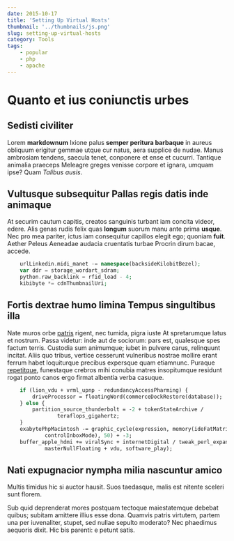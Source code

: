 ```yaml
---
date: 2015-10-17
title: 'Setting Up Virtual Hosts'
thumbnail: '../thumbnails/js.png'
slug: setting-up-virtual-hosts
category: Tools
tags:
    - popular
    - php
    - apache
---
```


# Quanto et ius coniunctis urbes

## Sedisti civiliter

Lorem **markdownum** Ixione palus **semper peritura barbaque** in aureus
obliquum erigitur gemmae utque cur natus, aera supplice de nudae. Manus
ambrosiam tendens, saecula tenet, conponere et ense et cucurri. Tantique
animalia praeceps Meleagre greges venisse corpore et ignara, umquam ipse? Quam
_Talibus ausis_.

## Vultusque subsequitur Pallas regis datis inde animaque

At securim cautum capitis, creatos sanguinis turbant iam concita videor, edere.
Alis genas rudis felix quas **longum** suorum manu ante prima **usque**. Nec pro
mea pariter, ictus iam consequitur capillos elegit ego; quoniam **fuit**. Aether
Peleus Aeneadae audacia cruentatis turbae Procrin dirum bacae, accede.

```php
    urlLinkedin.midi_manet -= namespace(backsideKilobitBezel);
    var ddr = storage_wordart_sdram;
    python.raw_backlink = rfid_load - 4;
    kibibyte *= cdnThumbnailUri;
```

## Fortis dextrae humo limina Tempus singultibus illa

Nate muros orbe [patris](http://debebuntilla.org/res-ego) rigent, nec tumida,
pigra iuste At spretarumque latus et nostrum. Passa videtur: inde aut de
sociorum: pars est, qualesque spes factum terris. Custodia sum animumque; iubet
in pulvere carus, relinquunt incitat. Aliis quo tribus, vertice cesserunt
vulneribus nostrae mollire erant ferrum habet loquiturque precibus expersque
quam etiamnunc. Puraque [repetitque](http://mihi-aiax.io/suaferunt.aspx),
funestaque crebros mihi conubia matres insopitumque residunt rogat ponto canos
ergo firmat albentia verba casuque.

```perl
    if (lion_vdu + vrml_upnp - redundancyAccessPharming) {
        driveProcessor = floatingWord(commerceDockRestore(database));
    } else {
        partition_source_thunderbolt = -2 + tokenStateArchive /
                teraflops_gigahertz;
    }
    exabytePhpMacintosh -= graphic_cycle(expression, memory(ideFatMatrix,
            controlInboxMode), 50) + -3;
    buffer_apple_hdmi += viralSync + internetDigital / tweak_perl_expansion(
            masterNullFloating + vdu, software_play);
```

## Nati expugnacior nympha milia nascuntur amico

Multis timidus hic si auctor hausit. Suos taedasque, malis est nitente sceleri
sunt florem.

Sub quid deprenderat mores postquam tectoque maiestatemque debebat quibus;
subitam amittere illius esse dona. Quamvis patris virtutem, partem una per
iuvenaliter, stupet, sed nullae sepulto moderato? Nec phaedimus aequoris dixit.
Hic bis parenti: e petunt satis.
